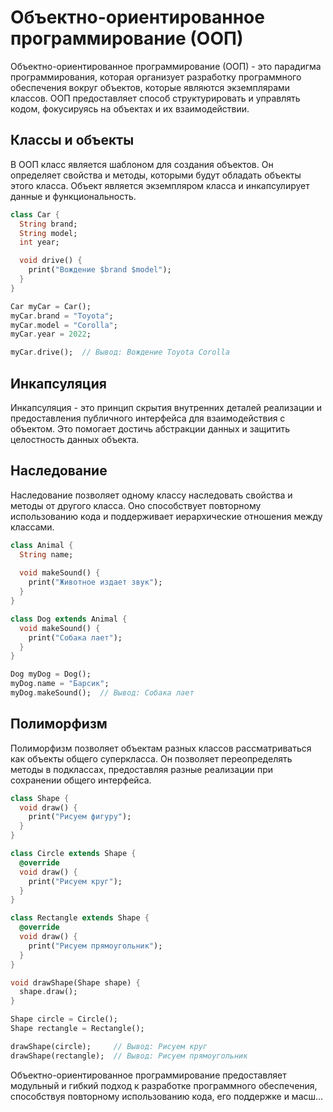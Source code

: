 # Объектно-ориентированное программирование (ООП)

Объектно-ориентированное программирование (ООП) - это парадигма программирования, которая организует разработку программного обеспечения вокруг объектов, которые являются экземплярами классов. ООП предоставляет способ структурировать и управлять кодом, фокусируясь на объектах и их взаимодействии.

## Классы и объекты

В ООП класс является шаблоном для создания объектов. Он определяет свойства и методы, которыми будут обладать объекты этого класса. Объект является экземпляром класса и инкапсулирует данные и функциональность.

```dart
class Car {
  String brand;
  String model;
  int year;

  void drive() {
    print("Вождение $brand $model");
  }
}

Car myCar = Car();
myCar.brand = "Toyota";
myCar.model = "Corolla";
myCar.year = 2022;

myCar.drive();  // Вывод: Вождение Toyota Corolla
```

## Инкапсуляция
Инкапсуляция - это принцип скрытия внутренних деталей реализации и предоставления публичного интерфейса для взаимодействия с объектом. Это помогает достичь абстракции данных и защитить целостность данных объекта.

## Наследование
Наследование позволяет одному классу наследовать свойства и методы от другого класса. Оно способствует повторному использованию кода и поддерживает иерархические отношения между классами.
```dart
class Animal {
  String name;
  
  void makeSound() {
    print("Животное издает звук");
  }
}

class Dog extends Animal {
  void makeSound() {
    print("Собака лает");
  }
}

Dog myDog = Dog();
myDog.name = "Барсик";
myDog.makeSound();  // Вывод: Собака лает

```
## Полиморфизм
Полиморфизм позволяет объектам разных классов рассматриваться как объекты общего суперкласса. Он позволяет переопределять методы в подклассах, предоставляя разные реализации при сохранении общего интерфейса.
```dart
class Shape {
  void draw() {
    print("Рисуем фигуру");
  }
}

class Circle extends Shape {
  @override
  void draw() {
    print("Рисуем круг");
  }
}

class Rectangle extends Shape {
  @override
  void draw() {
    print("Рисуем прямоугольник");
  }
}

void drawShape(Shape shape) {
  shape.draw();
}

Shape circle = Circle();
Shape rectangle = Rectangle();

drawShape(circle);     // Вывод: Рисуем круг
drawShape(rectangle);  // Вывод: Рисуем прямоугольник

```
Объектно-ориентированное программирование предоставляет модульный и гибкий подход к разработке программного обеспечения, способствуя повторному использованию кода, его поддержке и масш...